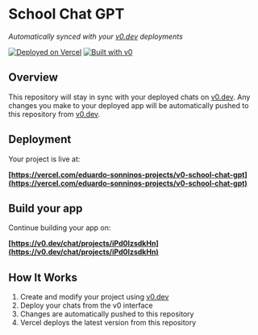 # School Chat GPT

*Automatically synced with your [v0.dev](https://v0.dev) deployments*

[![Deployed on Vercel](https://img.shields.io/badge/Deployed%20on-Vercel-black?style=for-the-badge&logo=vercel)](https://vercel.com/eduardo-sonninos-projects/v0-school-chat-gpt)
[![Built with v0](https://img.shields.io/badge/Built%20with-v0.dev-black?style=for-the-badge)](https://v0.dev/chat/projects/iPd0IzsdkHn)

## Overview

This repository will stay in sync with your deployed chats on [v0.dev](https://v0.dev).
Any changes you make to your deployed app will be automatically pushed to this repository from [v0.dev](https://v0.dev).

## Deployment

Your project is live at:

**[https://vercel.com/eduardo-sonninos-projects/v0-school-chat-gpt](https://vercel.com/eduardo-sonninos-projects/v0-school-chat-gpt)**

## Build your app

Continue building your app on:

**[https://v0.dev/chat/projects/iPd0IzsdkHn](https://v0.dev/chat/projects/iPd0IzsdkHn)**

## How It Works

1. Create and modify your project using [v0.dev](https://v0.dev)
2. Deploy your chats from the v0 interface
3. Changes are automatically pushed to this repository
4. Vercel deploys the latest version from this repository